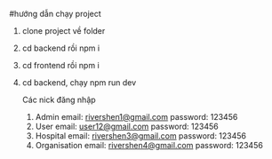 #hướng dẫn chạy project
1. clone project về folder
2. cd backend rồi npm i
3. cd frontend rồi npm i
4. cd backend, chạy npm run dev

    Các nick đăng nhập
   1. Admin
      email: rivershen1@gmail.com
      password: 123456
   2. User
      email: user12@gmail.com
      password: 123456
   3. Hospital
      email: rivershen3@gmail.com
      password: 123456
   4. Organisation
      email: rivershen4@gmail.com
      password: 123456
      
   
